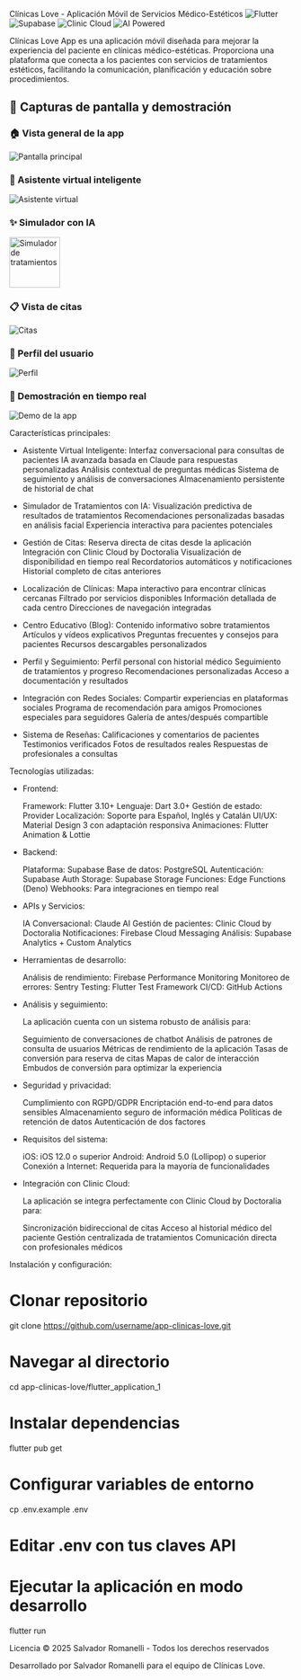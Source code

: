 Clínicas Love - Aplicación Móvil de Servicios Médico-Estéticos
<img alt="Flutter" src="https://img.shields.io/badge/Flutter-3.10+-02569B?style=flat&amp;logo=flutter">
<img alt="Supabase" src="https://img.shields.io/badge/Supabase-2.0.0+-3ECF8E?style=flat&amp;logo=supabase">
<img alt="Clinic Cloud" src="https://img.shields.io/badge/Clinic Cloud-Integration-FF6B6B?style=flat">
<img alt="AI Powered" src="https://img.shields.io/badge/AI Powered-Claude-9B30FF?style=flat">


Clínicas Love App es una aplicación móvil diseñada para mejorar la experiencia del paciente en clínicas médico-estéticas. Proporciona una plataforma que conecta a los pacientes con servicios de tratamientos estéticos, facilitando la comunicación, planificación y educación sobre procedimientos.


## 📱 Capturas de pantalla y demostración

### 🏠 Vista general de la app

![Pantalla principal](https://raw.githubusercontent.com/salvaromanelli/clinicas-love-app/main/main.png)

### 🤖 Asistente virtual inteligente

![Asistente virtual](https://raw.githubusercontent.com/salvaromanelli/clinicas-love-app/main/splash.png)

### ✨ Simulador con IA

<img src="https://github.com/salvaromanelli/clinicas-love-app/blob/main/cita.png?raw=true" alt="Simulador de tratamientos" width="90"/>

### 📋 Vista de citas

![Citas](https://raw.githubusercontent.com/salvaromanelli/clinicas-love-app/main/citas2.png)

### 👤 Perfil del usuario

![Perfil](https://raw.githubusercontent.com/salvaromanelli/clinicas-love-app/main/perfil.png)

### 🎥 Demostración en tiempo real

![Demo de la app](https://raw.githubusercontent.com/salvaromanelli/clinicas-love-app/main/demo.gif)


Características principales:

- Asistente Virtual Inteligente:
Interfaz conversacional para consultas de pacientes
IA avanzada basada en Claude para respuestas personalizadas
Análisis contextual de preguntas médicas
Sistema de seguimiento y análisis de conversaciones
Almacenamiento persistente de historial de chat


- Simulador de Tratamientos con IA:
Visualización predictiva de resultados de tratamientos
Recomendaciones personalizadas basadas en análisis facial
Experiencia interactiva para pacientes potenciales

- Gestión de Citas: 
Reserva directa de citas desde la aplicación
Integración con Clinic Cloud by Doctoralia
Visualización de disponibilidad en tiempo real
Recordatorios automáticos y notificaciones
Historial completo de citas anteriores

- Localización de Clínicas:
Mapa interactivo para encontrar clínicas cercanas
Filtrado por servicios disponibles
Información detallada de cada centro
Direcciones de navegación integradas

- Centro Educativo (Blog): 
Contenido informativo sobre tratamientos
Artículos y vídeos explicativos
Preguntas frecuentes y consejos para pacientes
Recursos descargables personalizados

- Perfil y Seguimiento:
Perfil personal con historial médico
Seguimiento de tratamientos y progreso
Recomendaciones personalizadas
Acceso a documentación y resultados

- Integración con Redes Sociales:
Compartir experiencias en plataformas sociales
Programa de recomendación para amigos
Promociones especiales para seguidores
Galería de antes/después compartible

- Sistema de Reseñas:
Calificaciones y comentarios de pacientes
Testimonios verificados
Fotos de resultados reales
Respuestas de profesionales a consultas


Tecnologías utilizadas:

- Frontend:

  Framework: Flutter 3.10+
  Lenguaje: Dart 3.0+
  Gestión de estado: Provider
  Localización: Soporte para Español, Inglés y Catalán
  UI/UX: Material Design 3 con adaptación responsiva
  Animaciones: Flutter Animation & Lottie

- Backend:

  Plataforma: Supabase
  Base de datos: PostgreSQL
  Autenticación: Supabase Auth
  Storage: Supabase Storage
  Funciones: Edge Functions (Deno)
  Webhooks: Para integraciones en tiempo real

- APIs y Servicios:

  IA Conversacional: Claude AI
  Gestión de pacientes: Clinic Cloud by Doctoralia
  Notificaciones: Firebase Cloud Messaging
  Análisis: Supabase Analytics + Custom Analytics

- Herramientas de desarrollo:
  
  Análisis de rendimiento: Firebase Performance Monitoring
  Monitoreo de errores: Sentry
  Testing: Flutter Test Framework
  CI/CD: GitHub Actions


- Análisis y seguimiento:

  La aplicación cuenta con un sistema robusto de análisis para:
  
  Seguimiento de conversaciones de chatbot
  Análisis de patrones de consulta de usuarios
  Métricas de rendimiento de la aplicación
  Tasas de conversión para reserva de citas
  Mapas de calor de interacción
  Embudos de conversión para optimizar la experiencia

- Seguridad y privacidad:

  Cumplimiento con RGPD/GDPR
  Encriptación end-to-end para datos sensibles
  Almacenamiento seguro de información médica
  Políticas de retención de datos
  Autenticación de dos factores

- Requisitos del sistema:
  
  iOS: iOS 12.0 o superior
  Android: Android 5.0 (Lollipop) o superior
  Conexión a Internet: Requerida para la mayoría de funcionalidades

- Integración con Clinic Cloud:

  La aplicación se integra perfectamente con Clinic Cloud by Doctoralia para:
  
  Sincronización bidireccional de citas
  Acceso al historial médico del paciente
  Gestión centralizada de tratamientos
  Comunicación directa con profesionales médicos

Instalación y configuración:
# Clonar repositorio
git clone https://github.com/username/app-clinicas-love.git

# Navegar al directorio
cd app-clinicas-love/flutter_application_1

# Instalar dependencias
flutter pub get

# Configurar variables de entorno
cp .env.example .env
# Editar .env con tus claves API

# Ejecutar la aplicación en modo desarrollo
flutter run

Licencia
© 2025 Salvador Romanelli - Todos los derechos reservados

Desarrollado por Salvador Romanelli para el equipo de Clínicas Love.

